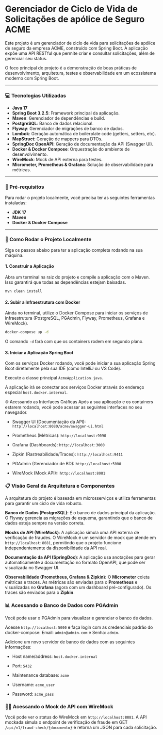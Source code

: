 # Gerenciador de Ciclo de Vida de Solicitações de apólice de Seguro ACME

Este projeto é um gerenciador de ciclo de vida para solicitações de apólice de seguro da empresa ACME, construído com Spring Boot. A aplicação expõe uma API RESTful que permite criar e consultar solicitações, além de gerenciar seu status.

O foco principal do projeto é a demonstração de boas práticas de desenvolvimento, arquitetura, testes e observabilidade em um ecossistema moderno com Spring Boot.

---

### 💻 Tecnologias Utilizadas

* **Java 17**
* **Spring Boot 3.2.5**: Framework principal da aplicação.
* **Maven**: Gerenciador de dependências e build.
* **PostgreSQL**: Banco de dados relacional.
* **Flyway**: Gerenciador de migrações de banco de dados.
* **Lombok**: Geração automática de boilerplate code (getters, setters, etc).
* **MapStruct**: Geração de mappers para DTOs.
* **SpringDoc OpenAPI**: Geração de documentação da API (Swagger UI).
* **Docker & Docker Compose**: Orquestração do ambiente de desenvolvimento.
* **WireMock**: Mock de API externa para testes.
* **Micrometer, Prometheus & Grafana**: Solução de observabilidade para métricas.

---

### 🚀 Pré-requisitos

Para rodar o projeto localmente, você precisa ter as seguintes ferramentas instaladas:

* **JDK 17**
* **Maven**
* **Docker & Docker Compose**

---

### 🔧 Como Rodar o Projeto Localmente

Siga os passos abaixo para ter a aplicação completa rodando na sua máquina.

#### 1. Construir a Aplicação

Abra um terminal na raiz do projeto e compile a aplicação com o Maven. Isso garantirá que todas as dependências estejam baixadas.

```bash
mvn clean install
```

#### 2. Subir a Infraestrutura com Docker
Ainda no terminal, utilize o Docker Compose para iniciar os serviços de infraestrutura (PostgreSQL, PGAdmin, Flyway, Prometheus, Grafana e WireMock).

```bash
docker-compose up -d
```

O comando ```-d``` fará com que os containers rodem em segundo plano.

#### 3. Iniciar a Aplicação Spring Boot
Com os serviços Docker rodando, você pode iniciar a sua aplicação Spring Boot diretamente pela sua IDE (como IntelliJ ou VS Code).

Execute a classe principal ```AcmeApplication.java```.

A aplicação irá se conectar aos serviços Docker através do endereço especial ```host.docker.internal```.

🌐 Acessando as Interfaces Gráficas
Após a sua aplicação e os containers estarem rodando, você pode acessar as seguintes interfaces no seu navegador.

- Swagger UI (Documentação da API): ```http://localhost:8080/acme/swagger-ui.html```

- Prometheus (Métricas): ```http://localhost:9090```

- Grafana (Dashboards): ```http://localhost:3000```

- Zipkin (Rastreabilidade/Traces): ```http://localhost:9411```

- PGAdmin (Gerenciador de BD): ```http://localhost:5000```

- WireMock (Mock API):: ```http://localhost:8081```

### 📋 Visão Geral da Arquitetura e Componentes
A arquitetura do projeto é baseada em microsserviços e utiliza ferramentas para garantir um ciclo de vida robusto.

**Banco de Dados (PostgreSQL)**: É o banco de dados principal da aplicação. O Flyway gerencia as migrações de esquema, garantindo que o banco de dados esteja sempre na versão correta.

**Mocks de API (WireMock)**: A aplicação simula uma API externa de verificação de fraudes. O WireMock é um servidor de mock que atende em ```http://localhost:8081```, permitindo que o projeto funcione independentemente da disponibilidade da API real.

**Documentação da API (SpringDoc)**: A aplicação usa anotações para gerar automaticamente a documentação no formato OpenAPI, que pode ser visualizada no Swagger UI.

**Observabilidade (Prometheus, Grafana & Zipkin):** O **Micrometer** coleta métricas e traces. As métricas são enviadas para o **Prometheus** e visualizadas no **Grafana** (agora com um dashboard pré-configurado). Os traces são enviados para o **Zipkin**.

### 📊 Acessando o Banco de Dados com PGAdmin
Você pode usar o PGAdmin para visualizar e gerenciar o banco de dados.

Acesse ```http://localhost:5000``` e faça login com as credenciais padrão do docker-compose: Email: ```admin@admin.com``` e Senha: ```admin```.

Adicione um novo servidor de banco de dados com as seguintes informações:

- Host name/address: ```host.docker.internal```

- Port: ```5432```

- Maintenance database: ```acme```

- Username: ```acme_user```

- Password: ```acme_pass```

### 🕵️‍♂️ Acessando o Mock de API com WireMock
Você pode ver o status do WireMock em ```http://localhost:8081```. A API mockada simula o endpoint de verificação de fraude em GET ```/api/v1/fraud-check/{documento}``` e retorna um JSON para cada solicitação.